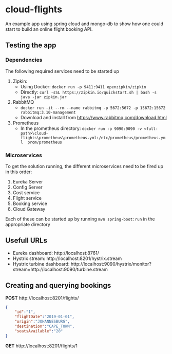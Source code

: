 # cloud-flights

An example app using spring cloud and mongo-db to show how one could start to build an online flight booking API.

## Testing the app

### Dependencies

The following required services need to be started up

1. Zipkin:
   * Using Docker: `docker run -p 9411:9411 openzipkin/zipkin`
   * Directly:
     `curl -sSL https://zipkin.io/quickstart.sh | bash -s
     java -jar zipkin.jar`
2. RabbitMQ
   * `docker run -it --rm --name rabbitmq -p 5672:5672 -p 15672:15672 rabbitmq:3.10-management`
   * Download and install from https://www.rabbitmq.com/download.html
3. Prometheus
   * In the prometheus directory: `docker run -p 9090:9090 -v <full-path>\cloud-flights\prometheus\prometheus.yml:/etc/prometheus/prometheus.yml  prom/prometheus`

### Microservices

To get the solution running, the different microservices need to be fired up in this order:

1. Eureka Server
2. Config Server
3. Cost service
4. Flight service
5. Booking service
6. Cloud Gateway

Each of these can be started up by running `mvn spring-boot:run` in the appropriate directory

## Usefull URLs

* Eureka dashboard: http://localhost:8761/
* Hystrix stream: http://localhost:8201/hystrix.stream
* Hystrix turbine dashboard: http://localhost:9090/hystrix/monitor?stream=http://localhost:9090/turbine.stream

## Creating and querying bookings

**POST** http://localhost:8201/flights/

```json
{
	"id":"1",
	"flightDate":"2019-01-01",
	"origin":"JOHANNESBURG",
	"destination":"CAPE_TOWN",
	"seatsAvailable":"20"
}
```

**GET** http://localhost:8201/flights/1

